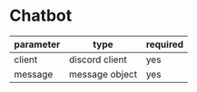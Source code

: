 # Chatbot

| parameter | type | required |
|-----------|------|----------|
| client | discord client | yes |
| message | message object | yes |